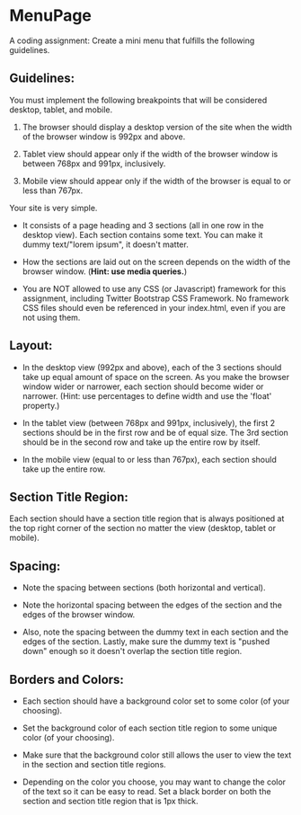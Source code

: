 # MenuPage
A coding assignment: Create a mini menu that fulfills the following guidelines.

## Guidelines:
You must implement the following breakpoints that will be considered desktop, tablet, and mobile. 

1. The browser should display a desktop version of the site when the width of the browser window is 992px and above. 

2. Tablet view should appear only if the width of the browser window is between 768px and 991px, inclusively. 

3. Mobile view should appear only if the width of the browser is equal to or less than 767px.

Your site is very simple. 

* It consists of a page heading and 3 sections (all in one row in the desktop view). Each section contains some text. You can make it dummy text/"lorem ipsum", it doesn't matter. 

* How the sections are laid out on the screen depends on the width of the browser window. (**Hint: use media queries.**)

* You are NOT allowed to use any CSS (or Javascript) framework for this assignment, including Twitter Bootstrap CSS Framework. No framework CSS files should even be referenced in your index.html, even if you are not using them.

## Layout: 
* In the desktop view (992px and above), each of the 3 sections should take up equal amount of space on the screen. As you make the browser window wider or narrower, each section should become wider or narrower. (Hint: use percentages to define width and use the 'float' property.) 

* In the tablet view (between 768px and 991px, inclusively), the first 2 sections should be in the first row and be of equal size. The 3rd section should be in the second row and take up the entire row by itself.

* In the mobile view (equal to or less than 767px), each section should take up the entire row.

## Section Title Region:
Each section should have a section title region that is always positioned at the top right corner of the section no matter the view (desktop, tablet or mobile).

## Spacing:
* Note the spacing between sections (both horizontal and vertical). 

* Note the horizontal spacing between the edges of the section and the edges of the browser window. 

* Also, note the spacing between the dummy text in each section and the edges of the section. Lastly, make sure the dummy text is "pushed down" enough so it doesn't overlap the section title region.

## Borders and Colors: 
* Each section should have a background color set to some color (of your choosing). 

* Set the background color of each section title region to some unique color (of your choosing). 

* Make sure that the background color still allows the user to view the text in the section and section title regions.

* Depending on the color you choose, you may want to change the color of the text so it can be easy to read. Set a black border on both the section and section title region that is 1px thick. 
